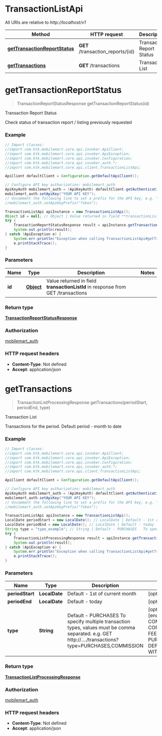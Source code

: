 # TransactionListApi

All URIs are relative to *http://localhost/v1*

Method | HTTP request | Description
------------- | ------------- | -------------
[**getTransactionReportStatus**](TransactionListApi.md#getTransactionReportStatus) | **GET** /transaction_reports/{id} | Transaction Report Status
[**getTransactions**](TransactionListApi.md#getTransactions) | **GET** /transactions | Transaction List


<a name="getTransactionReportStatus"></a>
# **getTransactionReportStatus**
> TransactionReportStatusResponse getTransactionReportStatus(id)

Transaction Report Status

Check status of transaction report / listing previously requested

### Example
```java
// Import classes:
//import com.ktk.mobilemart.core.api.invoker.ApiClient;
//import com.ktk.mobilemart.core.api.invoker.ApiException;
//import com.ktk.mobilemart.core.api.invoker.Configuration;
//import com.ktk.mobilemart.core.api.invoker.auth.*;
//import com.ktk.mobilemart.core.api.client.TransactionListApi;

ApiClient defaultClient = Configuration.getDefaultApiClient();

// Configure API key authorization: mobilemart_auth
ApiKeyAuth mobilemart_auth = (ApiKeyAuth) defaultClient.getAuthentication("mobilemart_auth");
mobilemart_auth.setApiKey("YOUR API KEY");
// Uncomment the following line to set a prefix for the API key, e.g. "Token" (defaults to null)
//mobilemart_auth.setApiKeyPrefix("Token");

TransactionListApi apiInstance = new TransactionListApi();
Object id = null; // Object | Value returned in field **transactionListId** in response from GET /transactions
try {
    TransactionReportStatusResponse result = apiInstance.getTransactionReportStatus(id);
    System.out.println(result);
} catch (ApiException e) {
    System.err.println("Exception when calling TransactionListApi#getTransactionReportStatus");
    e.printStackTrace();
}
```

### Parameters

Name | Type | Description  | Notes
------------- | ------------- | ------------- | -------------
 **id** | [**Object**](.md)| Value returned in field **transactionListId** in response from GET /transactions |

### Return type

[**TransactionReportStatusResponse**](TransactionReportStatusResponse.md)

### Authorization

[mobilemart_auth](../README.md#mobilemart_auth)

### HTTP request headers

 - **Content-Type**: Not defined
 - **Accept**: application/json

<a name="getTransactions"></a>
# **getTransactions**
> TransactionListProcessingResponse getTransactions(periodStart, periodEnd, type)

Transaction List

Transactions for the period. Default period - month to date

### Example
```java
// Import classes:
//import com.ktk.mobilemart.core.api.invoker.ApiClient;
//import com.ktk.mobilemart.core.api.invoker.ApiException;
//import com.ktk.mobilemart.core.api.invoker.Configuration;
//import com.ktk.mobilemart.core.api.invoker.auth.*;
//import com.ktk.mobilemart.core.api.client.TransactionListApi;

ApiClient defaultClient = Configuration.getDefaultApiClient();

// Configure API key authorization: mobilemart_auth
ApiKeyAuth mobilemart_auth = (ApiKeyAuth) defaultClient.getAuthentication("mobilemart_auth");
mobilemart_auth.setApiKey("YOUR API KEY");
// Uncomment the following line to set a prefix for the API key, e.g. "Token" (defaults to null)
//mobilemart_auth.setApiKeyPrefix("Token");

TransactionListApi apiInstance = new TransactionListApi();
LocalDate periodStart = new LocalDate(); // LocalDate | Default - 1st of current month
LocalDate periodEnd = new LocalDate(); // LocalDate | Default - today
String type = "type_example"; // String | Default - PURCHASES   To specify multiple transaction types, values must be comma separated.  e.g.  GET http://..../transactions?type=PURCHASES,COMMISSION 
try {
    TransactionListProcessingResponse result = apiInstance.getTransactions(periodStart, periodEnd, type);
    System.out.println(result);
} catch (ApiException e) {
    System.err.println("Exception when calling TransactionListApi#getTransactions");
    e.printStackTrace();
}
```

### Parameters

Name | Type | Description  | Notes
------------- | ------------- | ------------- | -------------
 **periodStart** | **LocalDate**| Default - 1st of current month | [optional]
 **periodEnd** | **LocalDate**| Default - today | [optional]
 **type** | **String**| Default - PURCHASES   To specify multiple transaction types, values must be comma separated.  e.g.  GET http://..../transactions?type&#x3D;PURCHASES,COMMISSION  | [optional] [enum: ALL, COMMISSION, CORRECTION, FEES, PURCHASES, DEPOSIT, WITHDRAW]

### Return type

[**TransactionListProcessingResponse**](TransactionListProcessingResponse.md)

### Authorization

[mobilemart_auth](../README.md#mobilemart_auth)

### HTTP request headers

 - **Content-Type**: Not defined
 - **Accept**: application/json

